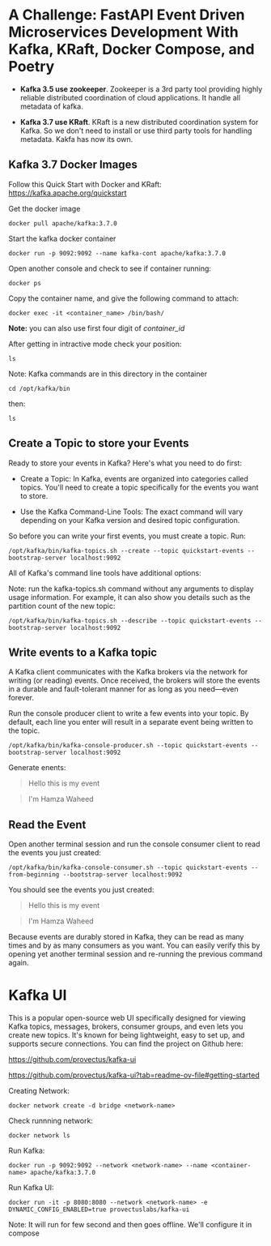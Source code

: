 # A Challenge: FastAPI Event Driven Microservices Development With Kafka, KRaft, Docker Compose, and Poetry

- **Kafka 3.5 use zookeeper**. Zookeeper is a 3rd party tool providing highly reliable distributed coordination of cloud applications. It handle all metadata of kafka.

- **Kafka 3.7 use KRaft**. KRaft is a new distributed coordination system for Kafka. So we don't need to install or use third party tools for handling metadata. Kakfa has now its own.


## Kafka 3.7 Docker Images
Follow this Quick Start with Docker and KRaft:
https://kafka.apache.org/quickstart

Get the docker image
```
docker pull apache/kafka:3.7.0
```
Start the kafka docker container
```
docker run -p 9092:9092 --name kafka-cont apache/kafka:3.7.0
```
Open another console and check to see if container running:
```
docker ps
```
Copy the container name, and give the following command to attach:
```
docker exec -it <container_name> /bin/bash/
```
**Note:** you can also use first four digit of *container_id*

After getting in intractive mode check your position:
```
ls
```
Note: Kafka commands are in this directory in the container
```
cd /opt/kafka/bin
```
then:
```
ls
```
## Create a Topic to store your Events
Ready to store your events in Kafka? Here's what you need to do first:

- Create a Topic:  In Kafka, events are organized into categories called topics. You'll need to create a topic specifically for the events you want to store.

- Use the Kafka Command-Line Tools: The exact command will vary depending on your Kafka version and desired topic configuration.

So before you can write your first events, you must create a topic. Run:
```
/opt/kafka/bin/kafka-topics.sh --create --topic quickstart-events --bootstrap-server localhost:9092
```
All of Kafka's command line tools have additional options:

Note: run the kafka-topics.sh command without any arguments to display usage information. For example, it can also show you details such as the partition count of the new topic:
```
/opt/kafka/bin/kafka-topics.sh --describe --topic quickstart-events --bootstrap-server localhost:9092
```
## Write events to a Kafka topic
A Kafka client communicates with the Kafka brokers via the network for writing (or reading) events. Once received, the brokers will store the events in a durable and fault-tolerant manner for as long as you need—even forever.

Run the console producer client to write a few events into your topic. By default, each line you enter will result in a separate event being written to the topic.

```
/opt/kafka/bin/kafka-console-producer.sh --topic quickstart-events --bootstrap-server localhost:9092
```

Generate enents:
>Hello this is my event

>I'm Hamza Waheed

## Read the Event

Open another terminal session and run the console consumer client to read the events you just created:
```
/opt/kafka/bin/kafka-console-consumer.sh --topic quickstart-events --from-beginning --bootstrap-server localhost:9092
```
You should see the events you just created:
>Hello this is my event

>I'm Hamza Waheed

Because events are durably stored in Kafka, they can be read as many times and by as many consumers as you want. You can easily verify this by opening yet another terminal session and re-running the previous command again.

# Kafka UI 
This is a popular open-source web UI specifically designed for viewing Kafka topics, messages, brokers, consumer groups, and even lets you create new topics. It's known for being lightweight, easy to set up, and supports secure connections. You can find the project on Github here:

https://github.com/provectus/kafka-ui

https://github.com/provectus/kafka-ui?tab=readme-ov-file#getting-started

Creating Network:
```
docker network create -d bridge <network-name>
```
Check runnning network:
```
docker network ls
```

Run Kafka:
```
docker run -p 9092:9092 --network <network-name> --name <container-name> apache/kafka:3.7.0
```

Run Kafka UI:
```
docker run -it -p 8080:8080 --network <network-name> -e DYNAMIC_CONFIG_ENABLED=true provectuslabs/kafka-ui
```

Note: It will run for few second and then goes offline. We'll configure it in compose


